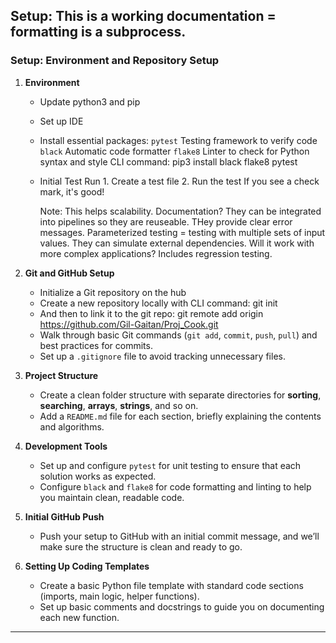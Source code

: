 **Setup**:
This is a working documentation = formatting is a subprocess.
---

### **Setup: Environment and Repository Setup**
1. **Environment**
   - Update python3 and pip
   - Set up IDE
   - Install essential packages:
         `pytest`    Testing framework to verify code
         `black`     Automatic code formatter
         `flake8`    Linter to check for Python syntax and style
      CLI command: pip3 install black flake8 pytest

   - Initial Test Run
         1. Create a test file
         2. Run the test
      If you see a check mark, it's good!

      Note: This helps scalability. Documentation? They can be integrated into pipelines so they are reuseable. THey provide clear error messages. Parameterized testing = testing with multiple sets of input values. They can simulate external dependencies. Will it work with more complex applications? Includes regression testing.

2. **Git and GitHub Setup**
   - Initialize a Git repository on the hub
   - Create a new repository locally with CLI command: git init
   - And then to link it to the git repo: git remote add origin https://github.com/Gil-Gaitan/Proj_Cook.git
   - Walk through basic Git commands (`git add`, `commit`, `push`, `pull`) and best practices for commits.
   - Set up a `.gitignore` file to avoid tracking unnecessary files.

3. **Project Structure**
   - Create a clean folder structure with separate directories for **sorting**, **searching**, **arrays**, **strings**, and so on.
   - Add a `README.md` file for each section, briefly explaining the contents and algorithms.

4. **Development Tools**
   - Set up and configure `pytest` for unit testing to ensure that each solution works as expected.
   - Configure `black` and `flake8` for code formatting and linting to help you maintain clean, readable code.

5. **Initial GitHub Push**
   - Push your setup to GitHub with an initial commit message, and we’ll make sure the structure is clean and ready to go.

6. **Setting Up Coding Templates**
   - Create a basic Python file template with standard code sections (imports, main logic, helper functions).
   - Set up basic comments and docstrings to guide you on documenting each new function.

---
